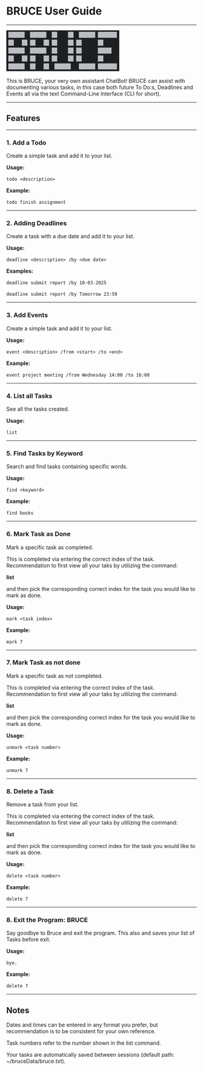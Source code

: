 # BRUCE User Guide

---
![Product screenshot](images/img.png)

This is BRUCE, your very own assistant ChatBot!
BRUCE can assist with documenting various tasks, in this case both future To Do:s, Deadlines and Events all via the text Command-Line Interface (CLI for short).

---
## Features

---
### 1. Add a Todo
Create a simple task and add it to your list.

**Usage:**
```
todo <description>
```
**Example:**
```
todo finish assignment
```

---

### 2. Adding Deadlines
Create a task with a due date and add it to your list.

**Usage:**
```
deadline <description> /by <due date>
```
**Examples:**
```
deadline submit report /by 10-03-2025
```
```
deadline submit report /by Tomorrow 23:59
```

---

### 3. Add Events
Create a simple task and add it to your list.

**Usage:**
```
event <description> /from <start> /to <end>
```
**Example:**
```
event project meeting /from Wednesday 14:00 /to 16:00
```

---

### 4. List all Tasks
See all the tasks created.

**Usage:**
```
list
```

---
### 5. Find Tasks by Keyword
Search and find tasks containing specific words.

**Usage:**
```
find <keyword>
```
**Example:**
```
find books
```

---
### 6. Mark Task as Done
Mark a specific task as completed.

This is completed via entering the correct index of the task.
Recommendation to first view all your taks by utilizing the command:

**list**

and then pick the corresponding correct index for the task you would like to mark as done.

**Usage:**
```
mark <task index>
```
**Example:**
```
mark 7
```
---
### 7. Mark Task as not done
Mark a specific task as not completed.

This is completed via entering the correct index of the task.
Recommendation to first view all your taks by utilizing the command:

**list**

and then pick the corresponding correct index for the task you would like to mark as done.

**Usage:**
```
unmark <task number>
```
**Example:**
```
unmark 7
```
---
### 8. Delete a Task
Remove a task from your list.

This is completed via entering the correct index of the task.
Recommendation to first view all your taks by utilizing the command:

**list**

and then pick the corresponding correct index for the task you would like to mark as done.

**Usage:**
```
delete <task number>
```
**Example:**
```
delete 7
```
---
### 8. Exit the Program: BRUCE
Say goodbye to Bruce and exit the program. This also and saves your list of Tasks before exit.

**Usage:**
```
bye.
```
**Example:**
```
delete 7
```


---
## Notes

Dates and times can be entered in any format you prefer, but recommendation is to be consistent for your own reference.

Task numbers refer to the number shown in the list command.

Your tasks are automatically saved between sessions (default path: ~/bruceData/bruce.txt).
